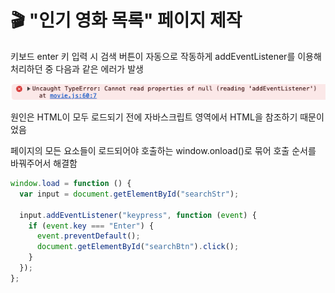 # 🎬 "인기 영화 목록" 페이지 제작

키보드 enter 키 입력 시 검색 버튼이 자동으로 작동하게 addEventListener를 이용해 처리하던 중 다음과 같은 에러가 발생

![에러 이미지](../img/240425.png)

원인은 HTML이 모두 로드되기 전에 자바스크립트 영역에서 HTML을 참조하기 때문이었음

페이지의 모든 요소들이 로드되어야 호출하는 window.onload()로 묶어 호출 순서를 바꿔주어서 해결함

```js
window.load = function () {
  var input = document.getElementById("searchStr");

  input.addEventListener("keypress", function (event) {
    if (event.key === "Enter") {
      event.preventDefault();
      document.getElementById("searchBtn").click();
    }
  });
};
```
